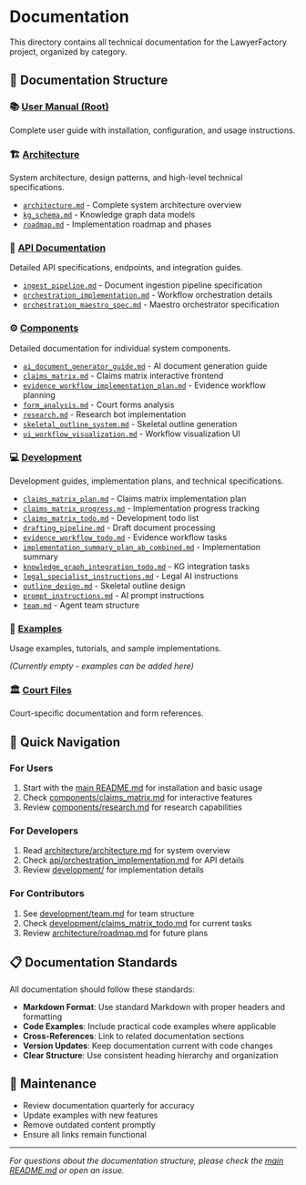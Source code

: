 # Documentation

This directory contains all technical documentation for the LawyerFactory project, organized by category.

## 📁 Documentation Structure

### 📚 [User Manual (Root)](../README.md)
Complete user guide with installation, configuration, and usage instructions.

### 🏗️ [Architecture](./architecture/)
System architecture, design patterns, and high-level technical specifications.

- [`architecture.md`](./architecture/architecture.md) - Complete system architecture overview
- [`kg_schema.md`](./architecture/kg_schema.md) - Knowledge graph data models
- [`roadmap.md`](./architecture/roadmap.md) - Implementation roadmap and phases

### 🔌 [API Documentation](./api/)
Detailed API specifications, endpoints, and integration guides.

- [`ingest_pipeline.md`](./api/ingest_pipeline.md) - Document ingestion pipeline specification
- [`orchestration_implementation.md`](./api/orchestration_implementation.md) - Workflow orchestration details
- [`orchestration_maestro_spec.md`](./api/orchestration_maestro_spec.md) - Maestro orchestrator specification

### ⚙️ [Components](./components/)
Detailed documentation for individual system components.

- [`ai_document_generator_guide.md`](./components/ai_document_generator_guide.md) - AI document generation guide
- [`claims_matrix.md`](./components/claims_matrix.md) - Claims matrix interactive frontend
- [`evidence_workflow_implementation_plan.md`](./components/evidence_workflow_implementation_plan.md) - Evidence workflow planning
- [`form_analysis.md`](./components/form_analysis.md) - Court forms analysis
- [`research.md`](./components/research.md) - Research bot implementation
- [`skeletal_outline_system.md`](./components/skeletal_outline_system.md) - Skeletal outline generation
- [`ui_workflow_visualization.md`](./components/ui_workflow_visualization.md) - Workflow visualization UI

### 💻 [Development](./development/)
Development guides, implementation plans, and technical specifications.

- [`claims_matrix_plan.md`](./development/claims_matrix_plan.md) - Claims matrix implementation plan
- [`claims_matrix_progress.md`](./development/claims_matrix_progress.md) - Implementation progress tracking
- [`claims_matrix_todo.md`](./development/claims_matrix_todo.md) - Development todo list
- [`drafting_pipeline.md`](./development/drafting_pipeline.md) - Draft document processing
- [`evidence_workflow_todo.md`](./development/evidence_workflow_todo.md) - Evidence workflow tasks
- [`implementation_summary_plan_ab_combined.md`](./development/implementation_summary_plan_ab_combined.md) - Implementation summary
- [`knowledge_graph_integration_todo.md`](./development/knowledge_graph_integration_todo.md) - KG integration tasks
- [`legal_specialist_instructions.md`](./development/legal_specialist_instructions.md) - Legal AI instructions
- [`outline_design.md`](./development/outline_design.md) - Skeletal outline design
- [`prompt_instructions.md`](./development/prompt_instructions.md) - AI prompt instructions
- [`team.md`](./development/team.md) - Agent team structure

### 📖 [Examples](./examples/)
Usage examples, tutorials, and sample implementations.

*(Currently empty - examples can be added here)*

### 🏛️ [Court Files](./Court_files/)
Court-specific documentation and form references.

## 🎯 Quick Navigation

### For Users
1. Start with the [main README.md](../README.md) for installation and basic usage
2. Check [components/claims_matrix.md](./components/claims_matrix.md) for interactive features
3. Review [components/research.md](./components/research.md) for research capabilities

### For Developers
1. Read [architecture/architecture.md](./architecture/architecture.md) for system overview
2. Check [api/orchestration_implementation.md](./api/orchestration_implementation.md) for API details
3. Review [development/](./development/) for implementation details

### For Contributors
1. See [development/team.md](./development/team.md) for team structure
2. Check [development/claims_matrix_todo.md](./development/claims_matrix_todo.md) for current tasks
3. Review [architecture/roadmap.md](./architecture/roadmap.md) for future plans

## 📋 Documentation Standards

All documentation should follow these standards:

- **Markdown Format**: Use standard Markdown with proper headers and formatting
- **Code Examples**: Include practical code examples where applicable
- **Cross-References**: Link to related documentation sections
- **Version Updates**: Keep documentation current with code changes
- **Clear Structure**: Use consistent heading hierarchy and organization

## 🔄 Maintenance

- Review documentation quarterly for accuracy
- Update examples with new features
- Remove outdated content promptly
- Ensure all links remain functional

---

*For questions about the documentation structure, please check the [main README.md](../README.md) or open an issue.*
